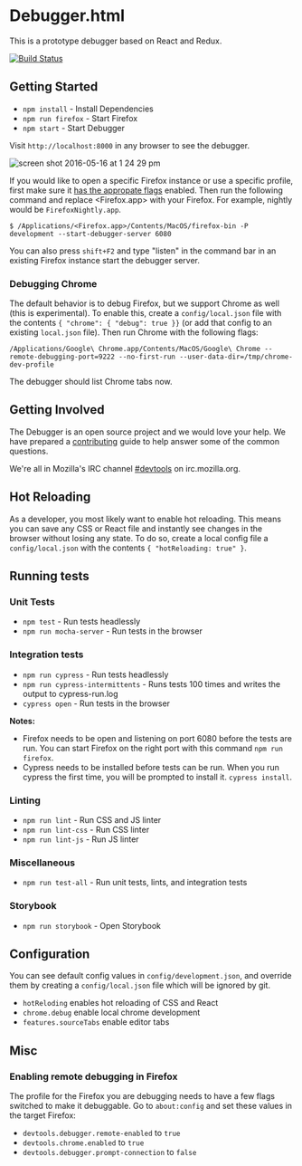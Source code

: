 # Debugger.html

This is a prototype debugger based on React and Redux.

[![Build Status](https://travis-ci.org/jlongster/debugger.html.svg?branch=master)](https://travis-ci.org/jlongster/debugger.html)

## Getting Started

* `npm install` - Install Dependencies
* `npm run firefox` - Start Firefox
* `npm start` - Start Debugger

Visit `http://localhost:8000` in any browser to see the debugger.

![screen shot 2016-05-16 at 1 24 29 pm](https://cloud.githubusercontent.com/assets/254562/15297643/34575ca6-1b69-11e6-9703-8ba0a029d4f9.png)

If you would like to open a specific Firefox instance or use a specific profile, first make sure it [has the appropate flags](#) enabled. Then run the following command and replace <Firefox.app> with your Firefox. For example, nightly would be `FirefoxNightly.app`.

```
$ /Applications/<Firefox.app>/Contents/MacOS/firefox-bin -P development --start-debugger-server 6080
```

You can also press `shift+F2` and type "listen" in the command bar in an existing Firefox instance start the debugger server.

### Debugging Chrome

The default behavior is to debug Firefox, but we support Chrome as well (this is experimental). To enable this, create a `config/local.json` file with the contents `{ "chrome": { "debug": true }}` (or add that config to an existing `local.json` file). Then run Chrome with the following flags:

```
/Applications/Google\ Chrome.app/Contents/MacOS/Google\ Chrome --remote-debugging-port=9222 --no-first-run --user-data-dir=/tmp/chrome-dev-profile
```

The debugger should list Chrome tabs now.

## Getting Involved

The Debugger is an open source project and we would love your help. We have prepared a [contributing](https://github.com/jlongster/debugger.html/blob/master/CONTRIBUTING.md) guide to help answer some of the common questions.

We're all in Mozilla's IRC channel [#devtools](irc://irc.mozilla.org/devtools) on irc.mozilla.org.

## Hot Reloading

As a developer, you most likely want to enable hot reloading. This means you can save any CSS or React file and instantly see changes in the browser without losing any state. To do so, create a local config file a `config/local.json` with the contents `{ "hotReloading: true" }`.

## Running tests

### Unit Tests

* `npm test` - Run tests headlessly
* `npm run mocha-server` - Run tests in the browser

### Integration tests
* `npm run cypress` - Run tests headlessly
* `npm run cypress-intermittents` - Runs tests 100 times and writes the output to cypress-run.log
* `cypress open` - Run tests in the browser

**Notes:**
* Firefox needs to be open and listening on port 6080 before the tests are run. You can start Firefox on the right port with this command `npm run firefox`.
* Cypress needs to be installed before tests can be run. When you run cypress the first time, you will be prompted to install it. `cypress install`.

### Linting
* `npm run lint` - Run CSS and JS linter
* `npm run lint-css` - Run CSS linter
* `npm run lint-js` - Run JS linter

### Miscellaneous
* `npm run test-all` - Run unit tests, lints, and integration tests

### Storybook
* `npm run storybook` - Open Storybook

## Configuration

You can see default config values in `config/development.json`, and override them by creating a `config/local.json` file which will be ignored by git.

* `hotReloding` enables hot reloading of CSS and React
* `chrome.debug` enable local chrome development
* `features.sourceTabs` enable editor tabs

## Misc

### Enabling remote debugging in Firefox

The profile for the Firefox you are debugging needs to have a few flags switched to make it debuggable. Go to `about:config` and set these values in the target Firefox:

* `devtools.debugger.remote-enabled` to `true`
* `devtools.chrome.enabled` to `true`
* `devtools.debugger.prompt-connection` to `false`

